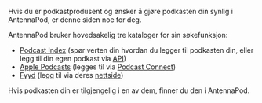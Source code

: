 Hvis du er podkastprodusent og ønsker å gjøre podkasten din synlig i AntennaPod, er denne siden noe for deg.

AntennaPod bruker hovedsakelig tre kataloger for sin søkefunksjon:

* [Podcast Index](https://podcastindex.org/) (spør verten din hvordan du legger til podkasten din, eller legg til din egen podkast via [API](https://podcastindex-org.github.io/docs-api/#get-/add/byfeedurl))
* [Apple Podcasts](https://podcasts.apple.com) (legges til via [Podcast Connect](https://podcastsconnect.apple.com/))
* [Fyyd](https://fyyd.de/) (legg til via deres [nettside](https://fyyd.de/add-feed))

Hvis podkasten din er tilgjengelig i en av dem, finner du den i AntennaPod.

